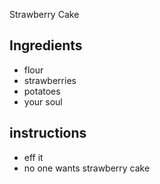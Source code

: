 Strawberry Cake

## Ingredients
- flour
- strawberries
- potatoes
- your soul

## instructions
- eff it
- no one wants strawberry cake



